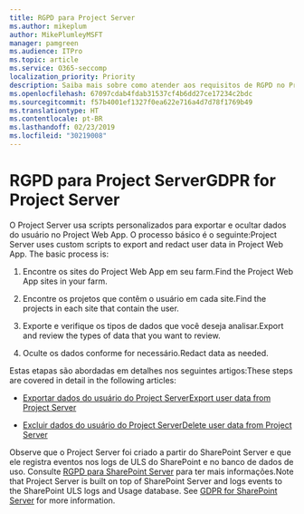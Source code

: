 ```yaml
---
title: RGPD para Project Server
ms.author: mikeplum
author: MikePlumleyMSFT
manager: pamgreen
ms.audience: ITPro
ms.topic: article
ms.service: O365-seccomp
localization_priority: Priority
description: Saiba mais sobre como atender aos requisitos de RGPD no Project Server local.
ms.openlocfilehash: 67097cdab4fdab31537cf4b6dd27ce17234c2bdc
ms.sourcegitcommit: f57b4001ef1327f0ea622e716a4d7d78f1769b49
ms.translationtype: HT
ms.contentlocale: pt-BR
ms.lasthandoff: 02/23/2019
ms.locfileid: "30219008"
---
```

# <a name="gdpr-for-project-server"></a><span data-ttu-id="1252b-103">RGPD para Project Server</span><span class="sxs-lookup"><span data-stu-id="1252b-103">GDPR for Project Server</span></span>

<span data-ttu-id="1252b-p101">O Project Server usa scripts personalizados para exportar e ocultar dados do usuário no Project Web App. O processo básico é o seguinte:</span><span class="sxs-lookup"><span data-stu-id="1252b-p101">Project Server uses custom scripts to export and redact user data in Project Web App. The basic process is:</span></span>

1.  <span data-ttu-id="1252b-106">Encontre os sites do Project Web App em seu farm.</span><span class="sxs-lookup"><span data-stu-id="1252b-106">Find the Project Web App sites in your farm.</span></span>

2.  <span data-ttu-id="1252b-107">Encontre os projetos que contêm o usuário em cada site.</span><span class="sxs-lookup"><span data-stu-id="1252b-107">Find the projects in each site that contain the user.</span></span>

3.  <span data-ttu-id="1252b-108">Exporte e verifique os tipos de dados que você deseja analisar.</span><span class="sxs-lookup"><span data-stu-id="1252b-108">Export and review the types of data that you want to review.</span></span>

4.  <span data-ttu-id="1252b-109">Oculte os dados conforme for necessário.</span><span class="sxs-lookup"><span data-stu-id="1252b-109">Redact data as needed.</span></span>

<span data-ttu-id="1252b-110">Estas etapas são abordadas em detalhes nos seguintes artigos:</span><span class="sxs-lookup"><span data-stu-id="1252b-110">These steps are covered in detail in the following articles:</span></span>

- [<span data-ttu-id="1252b-111">Exportar dados do usuário do Project Server</span><span class="sxs-lookup"><span data-stu-id="1252b-111">Export user data from Project Server</span></span>](/Project/export-user-data-from-project-server?toc=/Office365/Enterprise/toc.json)

- [<span data-ttu-id="1252b-112">Excluir dados do usuário do Project Server</span><span class="sxs-lookup"><span data-stu-id="1252b-112">Delete user data from Project Server</span></span>](/Project/delete-user-data-from-project-server?toc=/Office365/Enterprise/toc.json)


<span data-ttu-id="1252b-p102">Observe que o Project Server foi criado a partir do SharePoint Server e que ele registra eventos nos logs de ULS do SharePoint e no banco de dados de uso. Consulte [RGPD para SharePoint Server](gdpr-for-sharepoint-server.md) para ter mais informações.</span><span class="sxs-lookup"><span data-stu-id="1252b-p102">Note that Project Server is built on top of SharePoint Server and logs events to the SharePoint ULS logs and Usage database. See [GDPR for SharePoint Server](gdpr-for-sharepoint-server.md) for more information.</span></span>
